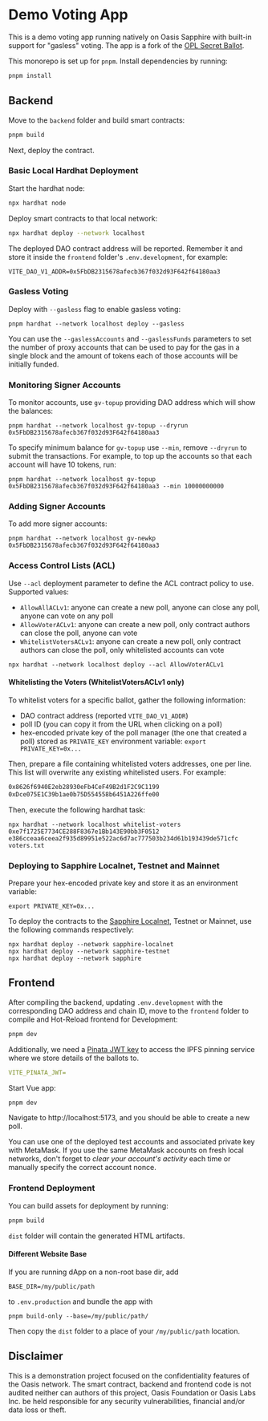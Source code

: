 # Demo Voting App

This is a demo voting app running natively on Oasis Sapphire with built-in
support for "gasless" voting. The app is a fork of the [OPL Secret Ballot].

[OPL Secret Ballot]: https://github.com/oasisprotocol/playground/tree/main/opl-secret-ballot

This monorepo is set up for `pnpm`. Install dependencies by running:

```sh
pnpm install
```

## Backend

Move to the `backend` folder and build smart contracts:

```sh
pnpm build
```

Next, deploy the contract.

### Basic Local Hardhat Deployment

Start the hardhat node:

```sh
npx hardhat node
```

Deploy smart contracts to that local network:

```sh
npx hardhat deploy --network localhost
```

The deployed DAO contract address will be reported. Remember it and store it
inside the `frontend` folder's `.env.development`, for example:

```
VITE_DAO_V1_ADDR=0x5FbDB2315678afecb367f032d93F642f64180aa3
```

### Gasless Voting

Deploy with `--gasless` flag to enable gasless voting:

```shell
pnpm hardhat --network localhost deploy --gasless
```

You can use the `--gaslessAccounts` and `--gaslessFunds` parameters to set
the number of proxy accounts that can be used to pay for the gas in a single
block and the amount of tokens each of those accounts will be initially funded.

### Monitoring Signer Accounts

To monitor accounts, use `gv-topup` providing DAO address which will show the
balances:

```shell
pnpm hardhat --network localhost gv-topup --dryrun 0x5FbDB2315678afecb367f032d93F642f64180aa3
```

To specify minimum balance for `gv-topup` use `--min`, remove `--dryrun` to
submit the transactions. For example, to top up the accounts so that each
account will have 10 tokens, run:

```shell
pnpm hardhat --network localhost gv-topup 0x5FbDB2315678afecb367f032d93F642f64180aa3 --min 10000000000
```

### Adding Signer Accounts

To add more signer accounts:

```shell
pnpm hardhat --network localhost gv-newkp 0x5FbDB2315678afecb367f032d93F642f64180aa3
```

### Access Control Lists (ACL)

Use `--acl` deployment parameter to define the ACL contract policy to use. Supported
values:

- `AllowAllACLv1`: anyone can create a new poll, anyone can close any poll,
  anyone can vote on any poll
- `AllowVoterACLv1`: anyone can create a new poll, only contract authors can
  close the poll, anyone can vote
- `WhitelistVotersACLv1`: anyone can create a new poll, only contract authors
  can close the poll, only whitelisted accounts can vote

```shell
npx hardhat --network localhost deploy --acl AllowVoterACLv1 
```

#### Whitelisting the Voters (WhitelistVotersACLv1 only)

To whitelist voters for a specific ballot, gather the following information:

- DAO contract address (reported `VITE_DAO_V1_ADDR`)
- poll ID (you can copy it from the URL when clicking on a poll)
- hex-encoded private key of the poll manager (the one that created a poll)
  stored as `PRIVATE_KEY` environment variable: `export PRIVATE_KEY=0x...`

Then, prepare a file containing whitelisted voters addresses, one per line. This
list will overwrite any existing whitelisted users. For example:

``` voters.txt
0x8626f6940E2eb28930eFb4CeF49B2d1F2C9C1199
0xDce075E1C39b1ae0b75D554558b6451A226ffe00
```

Then, execute the following hardhat task:

```shell
npx hardhat --network localhost whitelist-voters 0xe7f1725E7734CE288F8367e1Bb143E90bb3F0512 e386cceaa6ceea2f935d89951e522ac6d7ac777503b234d61b193439de571cfc voters.txt 
```

### Deploying to Sapphire Localnet, Testnet and Mainnet

Prepare your hex-encoded private key and store it as an environment variable:

```shell
export PRIVATE_KEY=0x...
```

To deploy the contracts to the [Sapphire Localnet], Testnet or Mainnet, use the
following commands respectively:

```shell
npx hardhat deploy --network sapphire-localnet
npx hardhat deploy --network sapphire-testnet
npx hardhat deploy --network sapphire
```

[Sapphire Localnet]: https://github.com/oasisprotocol/oasis-web3-gateway/pkgs/container/sapphire-dev

## Frontend

After compiling the backend, updating `.env.development` with the corresponding
DAO address and chain ID, move to the `frontend` folder to compile and
Hot-Reload frontend for Development:

```sh
pnpm dev
```

Additionally, we need a [Pinata JWT key] to access the IPFS pinning
service where we store details of the ballots to.

```yaml
VITE_PINATA_JWT=
```

Start Vue app:

```sh
pnpm dev
```

Navigate to http://localhost:5173, and you should be able to create a new poll.

You can use one of the deployed test accounts and associated private key with
MetaMask. If you use the same MetaMask accounts on fresh local networks, don't
forget to *clear your account's activity* each time or manually specify the
correct account nonce.

[Pinata JWT key]: https://docs.pinata.cloud/docs/getting-started#2-generate-your-api-keys

### Frontend Deployment

You can build assets for deployment by running:

```sh
pnpm build
```

`dist` folder will contain the generated HTML artifacts.

#### Different Website Base

If you are running dApp on a non-root base dir, add

```
BASE_DIR=/my/public/path
```

to `.env.production` and bundle the app with

```
pnpm build-only --base=/my/public/path/
```

Then copy the `dist` folder to a place of your `/my/public/path` location.

## Disclaimer

This is a demonstration project focused on the confidentiality features of the
Oasis network. The smart contract, backend and frontend code is not audited
neither can authors of this project, Oasis Foundation or Oasis Labs Inc. be held
responsible for any security vulnerabilities, financial and/or data loss or
theft.
